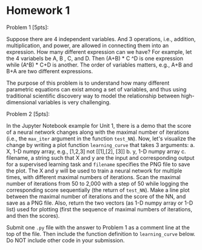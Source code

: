 # Homework 1

Problem 1 [5pts]: 

 Suppose there are 4 independent variables. And 3 operations, i.e., addition, multiplication, and power, are allowed in connecting them into an expression. How many different expression can we have? 
For example, let the 4 variabels be A, B , C, and D. Then (A+B) *  C ^D is one expression while (A^B) * C+D is another. The order of variables matters, e.g., A+B and B+A are two different expressions. 

The purpose of this problem is to understand how many different parametric equations can exist among a set of variables, and thus using traditional scientific discovery way to model the relationship between high-dimensional variables is very challenging.

Problem 2 [5pts]:

In the Jupyter Notebook example for Unit 1, there is a demo that the score of a neural network changes along with the maximal number of iterations (i.e., the `max_iter` argument in the function `test_NN`). Now, let's visualize the change by writing a plot function `learning_curve` that takes 3 arguments:
    a. X, 1-D numpy array, e.g., [1,2,3] not [[1],[2], [3]]
    b. y, 1-D numpy array
    c. filename, a string
such that X and y are the input and corresponding output for a supervised learning task and `filename` specifies the PNG file to save the plot. The X and y will be used to train a neural network for multiple times, with different maximal numbers of iterations. Scan the maximal number of iterations from 50 to 2,000 with a step of 50 while logging the corresponding score sequentially (the return of `test_NN`). Make a line plot between the maximal number of iterations and the score of the NN, and save as a PNG file. Also, return the two vectors (as 1-D numpy array or 1-D list) used for plotting (first the sequence of maximal numbers of iterations, and then the scores). 


Submit one `.py` file with the answer to Problem 1 as a comment line at the top of the file. Then include the function definition to `learning_curve` below. Do NOT include other code in your submission. 

